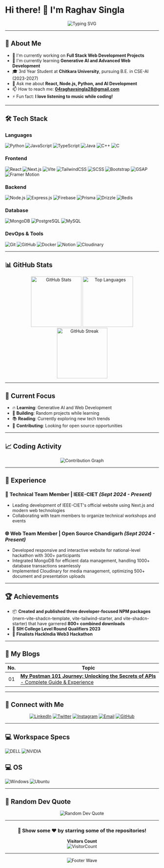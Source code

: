 # Hi there! 👋 I'm Raghav Singla

<div align="center">
  <img src="https://readme-typing-svg.herokuapp.com?font=Fira+Code&pause=1000&color=2196F3&center=true&vCenter=true&width=435&lines=Welcome+to+my+GitHub+profile!;Full+Stack+Developer;AI+%26+Web+Development+Enthusiast;Always+learning+new+things;Open+source+contributor" alt="Typing SVG" />
</div>

---

## 🚀 About Me

- 🔭 I'm currently working on **Full Stack Web Development Projects**
- 🌱 I'm currently learning **Generative AI and Advanced Web Development**
- 🎓 3rd Year Student at **Chitkara University**, pursuing B.E. in CSE-AI (2023-2027)
- 💬 Ask me about **React, Node.js, Python, and AI Development**
- 📫 How to reach me: **04raghavsingla28@gmail.com**
- ⚡ Fun fact: **I love listening to music while coding!**

---

## 🛠️ Tech Stack

### Languages
![Python](https://img.shields.io/badge/Python-3776AB?style=for-the-badge&logo=python&logoColor=white)
![JavaScript](https://img.shields.io/badge/JavaScript-F7DF1E?style=for-the-badge&logo=javascript&logoColor=black)
![TypeScript](https://img.shields.io/badge/TypeScript-007ACC?style=for-the-badge&logo=typescript&logoColor=white)
![Java](https://img.shields.io/badge/Java-ED8B00?style=for-the-badge&logo=java&logoColor=white)
![C++](https://img.shields.io/badge/C++-00599C?style=for-the-badge&logo=c%2B%2B&logoColor=white)
![C](https://img.shields.io/badge/C-00599C?style=for-the-badge&logo=c&logoColor=white)

### Frontend
![React](https://img.shields.io/badge/React-20232A?style=for-the-badge&logo=react&logoColor=61DAFB)
![Next.js](https://img.shields.io/badge/Next.js-000000?style=for-the-badge&logo=next.js&logoColor=white)
![Vite](https://img.shields.io/badge/Vite-646CFF?style=for-the-badge&logo=vite&logoColor=white)
![TailwindCSS](https://img.shields.io/badge/Tailwind_CSS-38B2AC?style=for-the-badge&logo=tailwind-css&logoColor=white)
![SCSS](https://img.shields.io/badge/SCSS-CC6699?style=for-the-badge&logo=sass&logoColor=white)
![Bootstrap](https://img.shields.io/badge/Bootstrap-563D7C?style=for-the-badge&logo=bootstrap&logoColor=white)
![GSAP](https://img.shields.io/badge/GSAP-88CE02?style=for-the-badge&logo=greensock&logoColor=white)
![Framer Motion](https://img.shields.io/badge/Framer_Motion-0055FF?style=for-the-badge&logo=framer&logoColor=white)

### Backend
![Node.js](https://img.shields.io/badge/Node.js-43853D?style=for-the-badge&logo=node.js&logoColor=white)
![Express.js](https://img.shields.io/badge/Express.js-404D59?style=for-the-badge)
![Firebase](https://img.shields.io/badge/Firebase-FFCA28?style=for-the-badge&logo=firebase&logoColor=black)
![Prisma](https://img.shields.io/badge/Prisma-2D3748?style=for-the-badge&logo=prisma&logoColor=white)
![Drizzle](https://img.shields.io/badge/Drizzle-C5F74F?style=for-the-badge&logo=drizzle&logoColor=black)
![Redis](https://img.shields.io/badge/Redis-DC382D?style=for-the-badge&logo=redis&logoColor=white)

### Database
![MongoDB](https://img.shields.io/badge/MongoDB-4EA94B?style=for-the-badge&logo=mongodb&logoColor=white)
![PostgreSQL](https://img.shields.io/badge/PostgreSQL-316192?style=for-the-badge&logo=postgresql&logoColor=white)
![MySQL](https://img.shields.io/badge/MySQL-00000F?style=for-the-badge&logo=mysql&logoColor=white)

### DevOps & Tools
![Git](https://img.shields.io/badge/Git-F05032?style=for-the-badge&logo=git&logoColor=white)
![GitHub](https://img.shields.io/badge/GitHub-100000?style=for-the-badge&logo=github&logoColor=white)
![Docker](https://img.shields.io/badge/Docker-2496ED?style=for-the-badge&logo=docker&logoColor=white)
![Notion](https://img.shields.io/badge/Notion-000000?style=for-the-badge&logo=notion&logoColor=white)
![Cloudinary](https://img.shields.io/badge/Cloudinary-3448C5?style=for-the-badge&logo=cloudinary&logoColor=white)

---



## 📊 GitHub Stats

<div align="center">
  <img src="https://github-readme-stats-mu-dusky.vercel.app/api?username=raghavog&show_icons=true&theme=radical&count_private=true&include_all_commits=true" alt="GitHub Stats" height="165">
  <img src="https://github-readme-stats-mu-dusky.vercel.app/api/top-langs/?username=RaghavOG&layout=compact&theme=radical&hide_border=true" alt="Top Languages" height="165">
</div>

<div align="center">
  <img src="https://github-readme-streak-stats.herokuapp.com/?user=RaghavOG&theme=radical&hide_border=true" alt="GitHub Streak" height="165">
</div>

---

## 🎯 Current Focus

- 🔥 **Learning**: Generative AI and Web Development
- 🚀 **Building**: Random projects while learning
- 📚 **Reading**: Currently exploring new tech trends
- 🎪 **Contributing**: Looking for open source opportunities

---

## 📈 Coding Activity

<div align="center">
  <img src="https://github-readme-activity-graph.vercel.app/graph?username=RaghavOG&theme=react-dark&hide_border=true&area=true" alt="Contribution Graph">
</div>

---

## 💼 Experience

### 🏢 **Technical Team Member | IEEE-CIET** *(Sept 2024 - Present)*
- Leading development of IEEE-CIET's official website using Next.js and modern web technologies
- Collaborating with team members to organize technical workshops and events

### 🌐 **Web Team Member | Open Source Chandigarh** *(Sept 2024 - Present)*
- Developed responsive and interactive website for national-level hackathon with 300+ participants
- Integrated MongoDB for efficient data management, handling 1000+ database transactions seamlessly
- Implemented Cloudinary for media management, optimizing 500+ document and presentation uploads

---

## 🏆 Achievements

- 📦 **Created and published three developer-focused NPM packages** (mern-vite-shadcn-template, vite-tailwind-starter, and vite-shadcn-starter) that have garnered **800+ combined downloads**
- 🥇 **SIH College Level Round Qualifiers 2023**
- 🏅 **Finalists HackIndia Web3 Hackathon**

---

## 📝 My Blogs

| **No.** | **Topic** |
|:---:|---|
|01|[**My Postman 101 Journey: Unlocking the Secrets of APIs** - Complete Guide & Experience](https://medium.com/@04raghavsingla28/my-postman-101-journey-unlocking-the-secrets-of-apis-95eac2a486e6)|

---

## 🤝 Connect with Me

<div align="center">

[![LinkedIn](https://img.shields.io/badge/LinkedIn-0077B5?style=for-the-badge&logo=linkedin&logoColor=white)](https://linkedin.com/in/singlaraghav)
[![Twitter](https://img.shields.io/badge/Twitter-1DA1F2?style=for-the-badge&logo=twitter&logoColor=white)](https://twitter.com/RaghavOG)
[![Instagram](https://img.shields.io/badge/Instagram-E4405F?style=for-the-badge&logo=instagram&logoColor=white)](https://instagram.com/raghav_0728)
[![Email](https://img.shields.io/badge/Email-D14836?style=for-the-badge&logo=gmail&logoColor=white)](mailto:04raghavsingla28@gmail.com)
[![GitHub](https://img.shields.io/badge/GitHub-100000?style=for-the-badge&logo=github&logoColor=white)](https://github.com/RaghavOG)

</div>

---

## 💻 Workspace Specs

![DELL](https://img.shields.io/badge/DELL-G15%20Laptop-E2231A?style=for-the-badge&logo=dell&logoColor=white)
![NVIDIA](https://img.shields.io/badge/NVIDIA-RTX%203060-76B900?style=for-the-badge&logo=nvidia&logoColor=white)

## 💻 OS 
![Windows](https://img.shields.io/badge/windows-0078D6?logo=windows&logoColor=white&style=for-the-badge)
![Ubuntu](https://img.shields.io/badge/Ubuntu-E95420?style=for-the-badge&logo=ubuntu&logoColor=white)

---

## 💭 Random Dev Quote

<div align="center">
  <img src="https://quotes-github-readme.vercel.app/api?type=horizontal&theme=radical" alt="Random Dev Quote">
</div>

---

<div align="center">
  
### 🌟 Show some ❤️ by starring some of the repositories!

**Visitors Count**  
![VisitorCount](https://profile-counter.glitch.me/RaghavOG/count.svg)

</div>

---

<div align="center">
  <img src="https://capsule-render.vercel.app/api?type=waving&color=gradient&height=100&section=footer" alt="Footer Wave">
</div>
